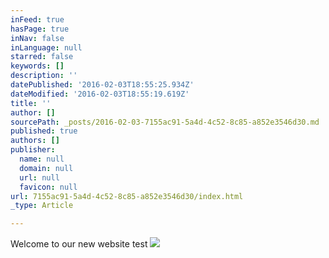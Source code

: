 ```yaml
---
inFeed: true
hasPage: true
inNav: false
inLanguage: null
starred: false
keywords: []
description: ''
datePublished: '2016-02-03T18:55:25.934Z'
dateModified: '2016-02-03T18:55:19.619Z'
title: ''
author: []
sourcePath: _posts/2016-02-03-7155ac91-5a4d-4c52-8c85-a852e3546d30.md
published: true
authors: []
publisher:
  name: null
  domain: null
  url: null
  favicon: null
url: 7155ac91-5a4d-4c52-8c85-a852e3546d30/index.html
_type: Article

---
```

Welcome to our new website test
![](https://the-grid-user-content.s3-us-west-2.amazonaws.com/9cf12e48-5c9b-48b3-bd83-71213de1eb3f.jpg)